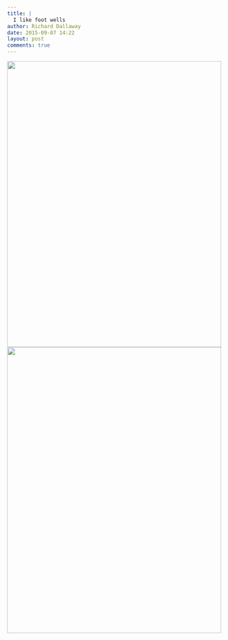 ```yaml
---
title: |
  I like foot wells
author: Richard Dallaway
date: 2015-09-07 14:22
layout: post
comments: true
---
```


<div><a href="http://static.skitters.dallaway.com/tp_IMG_20150907_142121.jpg"><img src="http://static.skitters.dallaway.com/tp_thumb_IMG_20150907_142121.jpg" width="500" height="667"/></a></div><div><a href="http://static.skitters.dallaway.com/tp_IMG_20150907_140554.jpg"><img src="http://static.skitters.dallaway.com/tp_thumb_IMG_20150907_140554.jpg" width="500" height="667"/></a></div>


   
      
